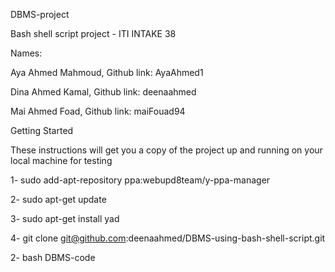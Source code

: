 DBMS-project

Bash shell script project - ITI INTAKE 38

Names:

Aya Ahmed Mahmoud, Github link: AyaAhmed1

Dina Ahmed Kamal, Github link: deenaahmed

Mai Ahmed Foad, Github link: maiFouad94

Getting Started

These instructions will get you a copy of the project up and running on your local machine for testing

1- sudo add-apt-repository ppa:webupd8team/y-ppa-manager

2- sudo apt-get update

3- sudo apt-get install yad

4- git clone git@github.com:deenaahmed/DBMS-using-bash-shell-script.git

2- bash DBMS-code

